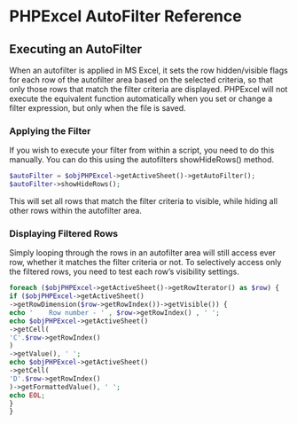 # PHPExcel AutoFilter Reference 
## Executing an AutoFilter
When an autofilter is applied in MS Excel, it sets the row hidden/visible flags for each row of the autofilter area based on the selected criteria, so that only those rows that match the filter criteria are displayed.
PHPExcel will not execute the equivalent function automatically when you set or change a filter expression, but only when the file is saved.
### Applying the Filter
If you wish to execute your filter from within a script, you need to do this manually. You can do this using the autofilters showHideRows() method.
```php
$autoFilter = $objPHPExcel->getActiveSheet()->getAutoFilter();
$autoFilter->showHideRows();
```
This will set all rows that match the filter criteria to visible, while hiding all other rows within the autofilter area.
### Displaying Filtered Rows
Simply looping through the rows in an autofilter area will still access ever row, whether it matches the filter criteria or not. To selectively access only the filtered rows, you need to test each row’s visibility settings.
```php
foreach ($objPHPExcel->getActiveSheet()->getRowIterator() as $row) {
if ($objPHPExcel->getActiveSheet()
->getRowDimension($row->getRowIndex())->getVisible()) {
echo '    Row number - ' , $row->getRowIndex() , ' ';
echo $objPHPExcel->getActiveSheet()
->getCell(
'C'.$row->getRowIndex()
)
->getValue(), ' ';
echo $objPHPExcel->getActiveSheet()
->getCell(
'D'.$row->getRowIndex()
)->getFormattedValue(), ' ';
echo EOL;
}
}
```
